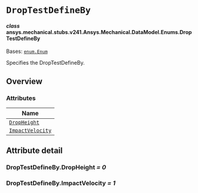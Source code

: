 # `DropTestDefineBy`

<a id="ansys.mechanical.stubs.v241.Ansys.Mechanical.DataModel.Enums.DropTestDefineBy"></a>

#### *class* ansys.mechanical.stubs.v241.Ansys.Mechanical.DataModel.Enums.DropTestDefineBy

Bases: [`enum.Enum`](https://docs.python.org/3/library/enum.html#enum.Enum)

Specifies the DropTestDefineBy.

<!-- !! processed by numpydoc !! -->

<a id="overview"></a>

## Overview

### Attributes

| Name |
| ------------------------------------------------------ |
| [`DropHeight`](#DropTestDefineBy.DropHeight) |
| [`ImpactVelocity`](#DropTestDefineBy.ImpactVelocity) |

<a id="attribute-detail"></a>

## Attribute detail

<a id="DropTestDefineBy.DropHeight"></a>

### DropTestDefineBy.DropHeight *= 0*

<a id="DropTestDefineBy.ImpactVelocity"></a>

### DropTestDefineBy.ImpactVelocity *= 1*


